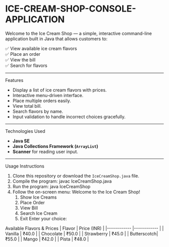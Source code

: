 # ICE-CREAM-SHOP-CONSOLE-APPLICATION

Welcome to the Ice Cream Shop — a simple, interactive command-line application built in Java that allows customers to:

✅ View available ice cream flavors  
✅ Place an order  
✅ View the bill  
✅ Search for flavors  

---

Features
- Display a list of ice cream flavors with prices.
- Interactive menu-driven interface.
- Place multiple orders easily.
- View total bill.
- Search flavors by name.
- Input validation to handle incorrect choices gracefully.

---

Technologies Used
- **Java SE**  
- **Java Collections Framework (`ArrayList`)**  
- **Scanner** for reading user input.

---

Usage Instructions
1. Clone this repository or download the `IceCreamShop.java` file.
2. Compile the program:
     javac IceCreamShop.java
3. Run the program:
    java IceCreamShop
4. Follow the on-screen menu:
    Welcome to the Ice Cream Shop!
    1. Show Ice Creams
    2. Place Order
    3. View Bill
    4. Search Ice Cream
    5. Exit
    Enter your choice:

Available Flavors & Prices
| Flavor      | Price (INR) |
|------------ |------------ |
| Vanilla     | ₹40.0      |
| Chocolate   | ₹50.0      |
| Strawberry  | ₹45.0      |
| Butterscotch| ₹55.0      |
| Mango       | ₹42.0      |
| Pista       | ₹48.0      |


